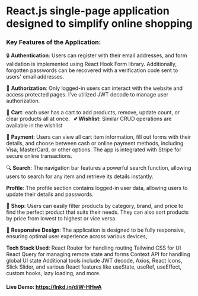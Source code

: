 # React.js single-page application designed to simplify online shopping

### Key Features of the Application:

🔒 **Authentication**: Users can register with their email addresses, and form validation is implemented using React Hook Form library. Additionally, forgotten passwords can be recovered with a verification code sent to users' email addresses.

🔑 **Authorization**: Only logged-in users can interact with the website and access protected pages. I've utilized JWT decode to manage user authorization.

🛒 **Cart**: each user has a cart to add products, remove, update count, or clear products all at once.
 
💕 **Wishlist**: Similar CRUD operations are available in the wishlist

💸 **Payment**: Users can view all cart item information, fill out forms with their details, and choose between cash or online payment methods, including Visa, MasterCard, or other options. The app is integrated with Stripe for secure online transactions.

🔍 **Search**: The navigation bar features a powerful search function, allowing users to search for any item and retrieve its details instantly.

**Profile**: The profile section contains logged-in user data, allowing users to update their details and passwords.

🛒 **Shop**: Users can easily filter products by category, brand, and price to find the perfect product that suits their needs. They can also sort products by price from lowest to highest or vice versa.

🎨 **Responsive Design**: The application is designed to be fully responsive, ensuring optimal user experience across various devices,

**Tech Stack Used**:
React Router for handling routing
Tailwind CSS for UI
React Query for managing remote state and forms
Context API for handling global UI state
Additional tools include JWT decode, Axios, React Icons, Slick Slider, and various React features like useState, useRef, useEffect, custom hooks, lazy loading, and more.

#### Live Demo: https://lnkd.in/diW-HHwA

